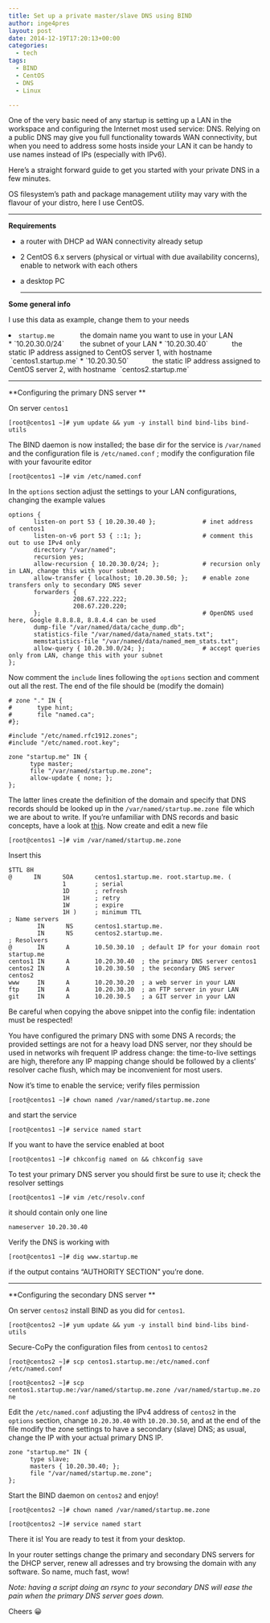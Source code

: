 ```yaml
---
title: Set up a private master/slave DNS using BIND
author: inge4pres
layout: post
date: 2014-12-19T17:20:13+00:00
categories:
  - tech
tags:
  - BIND
  - CentOS
  - DNS
  - Linux

---
```

One of the very basic need of any startup is setting up a LAN in the workspace and configuring the Internet most used service: DNS. Relying on a public DNS may give you full functionality towards WAN connectivity, but when you need to address some hosts inside your LAN it can be handy to use names instead of IPs (especially with IPv6).

Here&#8217;s a straight forward guide to get you started with your private DNS in a few minutes.

OS filesystem&#8217;s path and package management utility may vary with the flavour of your distro, here I use CentOS.

* * *

**Requirements**

  * a router with DHCP ad WAN connectivity already setup
  * 2 CentOS 6.x servers (physical or virtual with due availability concerns), enable to network with each others
  * a desktop PC
  
    * * *

**Some general info**

I use this data as example, change them to your needs

<li style="text-align: left;">
  <code>startup.me</code>             the domain name you want to use in your LAN
</li>
  * `10.20.30.0/24`        the subnet of your LAN
  * `10.20.30.40`            the static IP address assigned to CentOS server 1, with hostname  `centos1.startup.me`
  * `10.20.30.50`            the static IP address assigned to CentOS server 2, with hostname  `centos2.startup.me`

* * *

**Configuring the primary DNS server **

On server `centos1`

`[root@centos1 ~]# yum update && yum -y install bind bind-libs bind-utils`

The BIND daemon is now installed; the base dir for the service is `/var/named` and the configuration file is `/etc/named.conf` ; modify the configuration file with your favourite editor

`[root@centos1 ~]# vim /etc/named.conf`

In the `options` section adjust the settings to your LAN configurations, changing the example values

    options {
           listen-on port 53 { 10.20.30.40 };             # inet address of centos1
           listen-on-v6 port 53 { ::1; };                 # comment this out to use IPv4 only
           directory "/var/named";
           recursion yes;
           allow-recursion { 10.20.30.0/24; };            # recursion only in LAN, change this with your subnet
           allow-transfer { localhost; 10.20.30.50; };    # enable zone transfers only to secondary DNS sever
           forwarders {
                      208.67.222.222;
                      208.67.220.220;
           };                                             # OpenDNS used here, Google 8.8.8.8, 8.8.4.4 can be used
           dump-file "/var/named/data/cache_dump.db";
           statistics-file "/var/named/data/named_stats.txt";
           memstatistics-file "/var/named/data/named_mem_stats.txt";
           allow-query { 10.20.30.0/24; };                # accept queries only from LAN, change this with your subnet
    };

Now comment the `include` lines following the `options` section and comment out all the rest. The end of the file should be (modify the domain)

    # zone "." IN {
    #       type hint;
    #       file "named.ca";
    #};
    
    #include "/etc/named.rfc1912.zones";
    #include "/etc/named.root.key";
    
    zone "startup.me" IN {
          type master;
          file "/var/named/startup.me.zone";
          allow-update { none; };
    };

The latter lines create the definition of the domain and specify that DNS records should be looked up in the `/var/named/startup.me.zone `file which we are about to write. If you&#8217;re unfamiliar with DNS records and basic concepts, have a look at <a title="DNS IANA's guide" href="http://www.iana.org/assignments/dns-parameters/dns-parameters.xhtml" target="_blank">this</a>. Now create and edit a new file

`[root@centos1 ~]# vim /var/named/startup.me.zone`

Insert this

    $TTL 8H
    @      IN      SOA      centos1.startup.me. root.startup.me. (
                   1        ; serial
                   1D       ; refresh
                   1H       ; retry
                   1W       ; expire
                   1H )     ; minimum TTL
    ; Name servers
            IN      NS      centos1.startup.me.
            IN      NS      centos2.startup.me.
    ; Resolvers
    @       IN      A       10.50.30.10  ; default IP for your domain root startup.me
    centos1 IN      A       10.20.30.40  ; the primary DNS server centos1
    centos2 IN      A       10.20.30.50  ; the secondary DNS server centos2
    www     IN      A       10.20.30.20  ; a web server in your LAN
    ftp     IN      A       10.20.30.30  ; an FTP server in your LAN
    git     IN      A       10.20.30.5   ; a GIT server in your LAN

Be careful when copying the above snippet into the config file: indentation must be respected!

You have configured the primary DNS with some DNS A records; the provided settings are not for a heavy load DNS server, nor they should be used in networks wih frequent IP address change: the time-to-live settings are high, therefore any IP mapping change should be followed by a clients&#8217; resolver cache flush, which may be inconvenient for most users.

Now it&#8217;s time to enable the service; verify files permission

`[root@centos1 ~]# chown named /var/named/startup.me.zone`

and start the service

`[root@centos1 ~]# service named start`

If you want to have the service enabled at boot

`[root@centos1 ~]# chkconfig named on && chkconfig save`

To test your primary DNS server you should first be sure to use it; check the resolver settings

`[root@centos1 ~]# vim /etc/resolv.conf`

it should contain only one line

`nameserver 10.20.30.40`

Verify the DNS is working with

`[root@centos1 ~]# dig www.startup.me`

if the output contains &#8220;AUTHORITY SECTION&#8221; you&#8217;re done.

* * *

**Configuring the secondary DNS server **

On server `centos2` install BIND as you did for `centos1`.

`[root@centos2 ~]# yum update && yum -y install bind bind-libs bind-utils`

Secure-CoPy the configuration files from `centos1` to `centos2`

`[root@centos2 ~]# scp centos1.startup.me:/etc/named.conf /etc/named.conf`

`[root@centos2 ~]# scp centos1.startup.me:/var/named/startup.me.zone /var/named/startup.me.zone`

Edit the `/etc/named.conf` adjusting the IPv4 address of `centos2` in the `options` section, change `10.20.30.40` with `10.20.30.50`, and at the end of the file modify the zone settings to have a secondary (slave) DNS; as usual, change the IP with your actual primary DNS IP.

    zone "startup.me" IN {
          type slave;
          masters { 10.20.30.40; }; 
          file "/var/named/startup.me.zone";
    };
    

Start the BIND daemon on `centos2` and enjoy!

`[root@centos2 ~]# chown named /var/named/startup.me.zone`

`[root@centos2 ~]# service named start`

There it is! You are ready to test it from your desktop.

In your router settings change the primary and secondary DNS servers for the DHCP server, renew all adresses and try browsing the domain with any software. So name, much fast, wow!

_Note: having a script doing an rsync to your secondary DNS will ease the pain when the primary DNS server goes down._

Cheers 😀